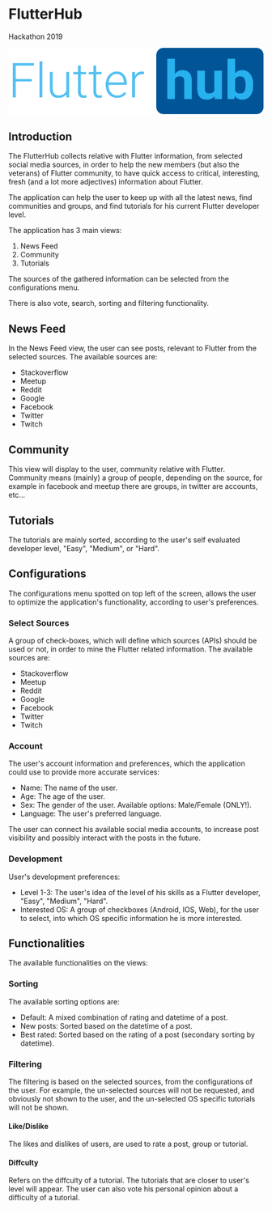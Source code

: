 # FlutterHub

Hackathon 2019


![Meow](https://github.com/markoux/hackathonFlutter/blob/master/icons/difficulty_ui/flutterhublogo.png "Black and orange would be better...")


## Introduction

The FlutterHub collects relative with Flutter information, from selected social media sources, in order to help the new members (but also the veterans) of Flutter community, to have quick access to critical, interesting, fresh (and a lot more adjectives) information about Flutter.

The application can help the user to keep up with all the latest news, find communities and groups, and find tutorials for his current Flutter developer level.

The application has 3 main views:
1. News Feed
2. Community
3. Tutorials

The sources of the gathered information can be selected from the configurations menu.

There is also vote, search, sorting and filtering functionality.


## News Feed

In the News Feed view, the user can see posts, relevant to Flutter from the selected sources. The available sources are:
* Stackoverflow
* Meetup
* Reddit
* Google
* Facebook
* Twitter
* Twitch

## Community

This view will display to the user, community relative with Flutter.
Community means (mainly) a group of people, depending on the source, for example in facebook and meetup there are groups, in twitter are accounts, etc...

## Tutorials

The tutorials are mainly sorted, according to the user's self evaluated developer level, "Easy", "Medium", or "Hard".

## Configurations

The configurations menu spotted on top left of the screen, allows the user to optimize the application's functionality, according to user's preferences.

### Select Sources

A group of check-boxes, which will define which sources (APIs) should be used or not, in order to mine the Flutter related information. The available sources are:
* Stackoverflow
* Meetup
* Reddit
* Google
* Facebook
* Twitter
* Twitch

### Account

The user's account information and preferences, which the application could use to provide more accurate services:

* Name:  The name of the user.
* Age: The age of the user.
* Sex: The gender of the user. Available options: Male/Female (ONLY!).
* Language: The user's preferred language.

The user can connect his available social media accounts, to increase post visibility and possibly interact with the posts in the future.

### Development

User's development preferences:

* Level 1-3: The user's idea of the level of his skills as a Flutter developer, "Easy", "Medium", "Hard".
* Interested OS: A group of checkboxes (Android, IOS, Web), for the user to select, into which OS specific information he is more interested.

## Functionalities

The available functionalities on the views:

### Sorting

The available sorting options are:

* Default: A mixed combination of rating and datetime of a post.
* New posts: Sorted based on the datetime of a post.
* Best rated: Sorted based on the rating of a post (secondary sorting by datetime).

### Filtering

The filtering is based on the selected sources, from the configurations of the user. For example, the un-selected sources will not be requested, and obviously not shown to the user, and the un-selected OS specific tutorials will not be shown.

#### Like/Dislike

The likes and dislikes of users, are used to rate a post, group or tutorial.

#### Diffculty

Refers on the diffculty of a tutorial. The tutorials that are closer to user's level will appear.
The user can also vote his personal opinion about a difficulty of a tutorial.
